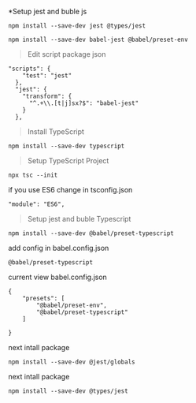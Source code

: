 *Setup jest and buble js

```npm install --save-dev jest @types/jest```

```npm install --save-dev babel-jest @babel/preset-env```


>Edit script package json

```
"scripts": {
    "test": "jest"
  },
  "jest": {
    "transform": {
      "^.+\\.[t|j]sx?$": "babel-jest"
    }
  },
```


>Install TypeScript

```npm install --save-dev typescript```


>Setup TypeScript Project

```npx tsc --init```

if you use ES6 change in tsconfig.json

```"module": "ES6",```


>Setup jest and buble Typescript

```npm install --save-dev @babel/preset-typescript```

add config in babel.config.json

```@babel/preset-typescript```

current view babel.config.json

```
{
    "presets": [
        "@babel/preset-env",
        "@babel/preset-typescript"
    ]
    
}
```
next intall package

```npm install --save-dev @jest/globals```

next intall package

```npm install --save-dev @types/jest```



